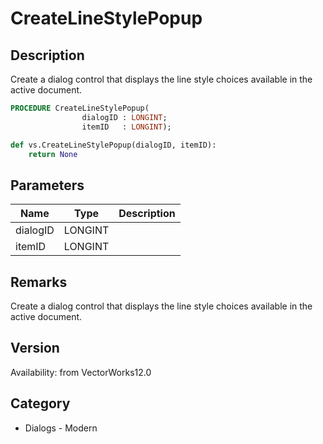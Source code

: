 # CreateLineStylePopup

## Description
Create a dialog control that displays the line style choices available in the active document.

```pascal
PROCEDURE CreateLineStylePopup(
				dialogID : LONGINT;
				itemID   : LONGINT);
```

```python
def vs.CreateLineStylePopup(dialogID, itemID):
    return None
```

## Parameters
|Name|Type|Description|
|---|---|---|
|dialogID|LONGINT|   |
|itemID|LONGINT|   |

## Remarks
Create a dialog control that displays the line style choices available in the active document.

## Version
Availability: from VectorWorks12.0

## Category
* Dialogs - Modern


